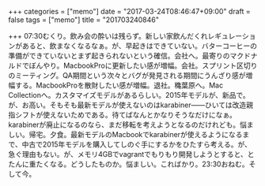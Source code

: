 +++
categories = ["memo"]
date = "2017-03-24T08:46:47+09:00"
draft = false
tags = ["memo"]
title = "201703240846"

+++
07:30むくり。飲み会の酔いは残らず。新しい家飲んだくれレギュレーションがあると、飲まなくなるなぁ。が、早起きはできていない。バターコーヒーの準備ができていないとまず起きられないという確信。会社へ。最寄りのマクドナルドでぼんやり。MacbookProに更新したい感が増幅。会社。スプリント区切りのミーティング。QA期間という次々とバグが発見される期間にうんざり感が増幅する。MacbookProを散財したい感が増幅。退社。穐葉原へ。Mac Collectionへ。カスタマイズモデルがあるらしい。2015年モデルが、新品で。が、お高い。そもそも最新モデルが使えないのはkarabiner——ひいては改造親指シフトが使えないためである。待てばなんとかなりそうなだけになぁ。karabinerが廃止になるのなら、まだ移転を考えようとなるのだけれども。悩ましい。帰宅。夕食。最新モデルのMacbookでkarabinerが使えるようになるまで、中古で2015年モデルを購入してしのぐ手にするかをひたすら考える。が、急ぐ理由もない。が、メモリ4GBでvagrantでもりもり開発しようとすると、とたんに重たくなる。どうしたものか。悩ましい。こればかり。23:30おねむ。そして今。
